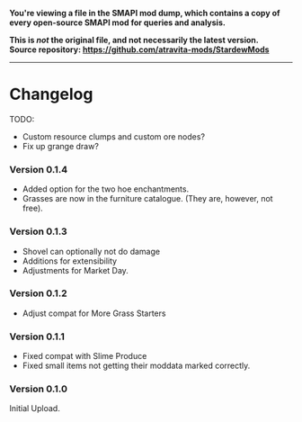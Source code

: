 **You're viewing a file in the SMAPI mod dump, which contains a copy of every open-source SMAPI mod
for queries and analysis.**

**This is _not_ the original file, and not necessarily the latest version.**  
**Source repository: https://github.com/atravita-mods/StardewMods**

----

Changelog
===========

TODO:
   - Custom resource clumps and custom ore nodes?
   - Fix up grange draw?

### Version 0.1.4
* Added option for the two hoe enchantments.
* Grasses are now in the furniture catalogue. (They are, however, not free).

### Version 0.1.3
* Shovel can optionally not do damage
* Additions for extensibility
* Adjustments for Market Day.

### Version 0.1.2
* Adjust compat for More Grass Starters

### Version 0.1.1
* Fixed compat with Slime Produce
* Fixed small items not getting their moddata marked correctly.

### Version 0.1.0

Initial Upload.